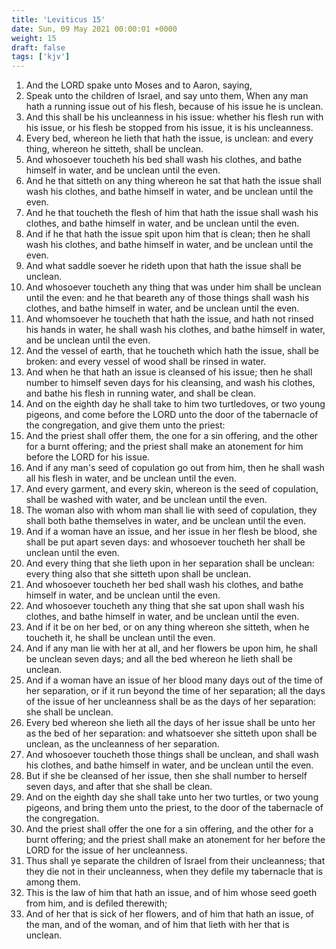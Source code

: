 ```yaml
---
title: 'Leviticus 15'
date: Sun, 09 May 2021 00:00:01 +0000
weight: 15
draft: false
tags: ['kjv'] 
---
```


1. And the LORD spake unto Moses and to Aaron, saying,
2. Speak unto the children of Israel, and say unto them, When any man hath a running issue out of his flesh, because of his issue he is unclean.
3. And this shall be his uncleanness in his issue: whether his flesh run with his issue, or his flesh be stopped from his issue, it is his uncleanness.
4. Every bed, whereon he lieth that hath the issue, is unclean: and every thing, whereon he sitteth, shall be unclean.
5. And whosoever toucheth his bed shall wash his clothes, and bathe himself in water, and be unclean until the even.
6. And he that sitteth on any thing whereon he sat that hath the issue shall wash his clothes, and bathe himself in water, and be unclean until the even.
7. And he that toucheth the flesh of him that hath the issue shall wash his clothes, and bathe himself in water, and be unclean until the even.
8. And if he that hath the issue spit upon him that is clean; then he shall wash his clothes, and bathe himself in water, and be unclean until the even.
9. And what saddle soever he rideth upon that hath the issue shall be unclean.
10. And whosoever toucheth any thing that was under him shall be unclean until the even: and he that beareth any of those things shall wash his clothes, and bathe himself in water, and be unclean until the even.
11. And whomsoever he toucheth that hath the issue, and hath not rinsed his hands in water, he shall wash his clothes, and bathe himself in water, and be unclean until the even.
12. And the vessel of earth, that he toucheth which hath the issue, shall be broken: and every vessel of wood shall be rinsed in water.
13. And when he that hath an issue is cleansed of his issue; then he shall number to himself seven days for his cleansing, and wash his clothes, and bathe his flesh in running water, and shall be clean.
14. And on the eighth day he shall take to him two turtledoves, or two young pigeons, and come before the LORD unto the door of the tabernacle of the congregation, and give them unto the priest:
15. And the priest shall offer them, the one for a sin offering, and the other for a burnt offering; and the priest shall make an atonement for him before the LORD for his issue.
16. And if any man's seed of copulation go out from him, then he shall wash all his flesh in water, and be unclean until the even.
17. And every garment, and every skin, whereon is the seed of copulation, shall be washed with water, and be unclean until the even.
18. The woman also with whom man shall lie with seed of copulation, they shall both bathe themselves in water, and be unclean until the even.
19. And if a woman have an issue, and her issue in her flesh be blood, she shall be put apart seven days: and whosoever toucheth her shall be unclean until the even.
20. And every thing that she lieth upon in her separation shall be unclean: every thing also that she sitteth upon shall be unclean.
21. And whosoever toucheth her bed shall wash his clothes, and bathe himself in water, and be unclean until the even.
22. And whosoever toucheth any thing that she sat upon shall wash his clothes, and bathe himself in water, and be unclean until the even.
23. And if it be on her bed, or on any thing whereon she sitteth, when he toucheth it, he shall be unclean until the even.
24. And if any man lie with her at all, and her flowers be upon him, he shall be unclean seven days; and all the bed whereon he lieth shall be unclean.
25. And if a woman have an issue of her blood many days out of the time of her separation, or if it run beyond the time of her separation; all the days of the issue of her uncleanness shall be as the days of her separation: she shall be unclean.
26. Every bed whereon she lieth all the days of her issue shall be unto her as the bed of her separation: and whatsoever she sitteth upon shall be unclean, as the uncleanness of her separation.
27. And whosoever toucheth those things shall be unclean, and shall wash his clothes, and bathe himself in water, and be unclean until the even.
28. But if she be cleansed of her issue, then she shall number to herself seven days, and after that she shall be clean.
29. And on the eighth day she shall take unto her two turtles, or two young pigeons, and bring them unto the priest, to the door of the tabernacle of the congregation.
30. And the priest shall offer the one for a sin offering, and the other for a burnt offering; and the priest shall make an atonement for her before the LORD for the issue of her uncleanness.
31. Thus shall ye separate the children of Israel from their uncleanness; that they die not in their uncleanness, when they defile my tabernacle that is among them.
32. This is the law of him that hath an issue, and of him whose seed goeth from him, and is defiled therewith;
33. And of her that is sick of her flowers, and of him that hath an issue, of the man, and of the woman, and of him that lieth with her that is unclean.
